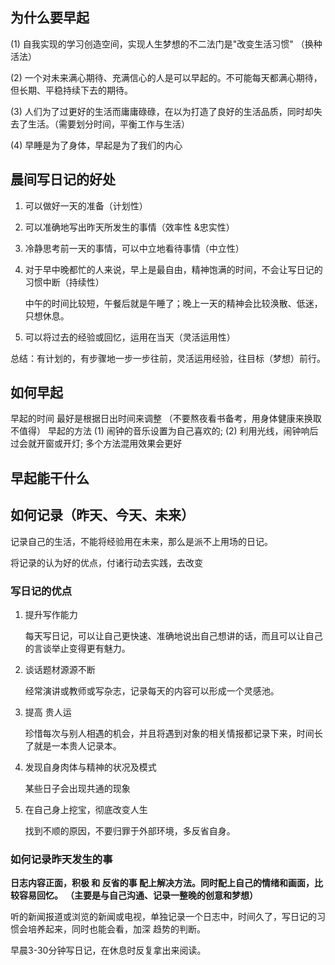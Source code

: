 ## 为什么要早起

(1) 自我实现的学习创造空间，实现人生梦想的不二法门是"改变生活习惯" （换种活法）

(2) 一个对未来满心期待、充满信心的人是可以早起的。不可能每天都满心期待，但长期、平稳持续下去的期待。

(3) 人们为了过更好的生活而庸庸碌碌，在以为打造了良好的生活品质，同时却失去了生活。（需要划分时间，平衡工作与生活）

(4) 早睡是为了身体，早起是为了我们的内心



## 晨间写日记的好处

1. 可以做好一天的准备（计划性）

2. 可以准确地写出昨天所发生的事情（效率性 &忠实性）

3. 冷静思考前一天的事情，可以中立地看待事情（中立性）

4. 对于早中晚都忙的人来说，早上是最自由，精神饱满的时间，不会让写日记的习惯中断（持续性）

   中午的时间比较短，午餐后就是午睡了；晚上一天的精神会比较涣散、低迷，只想休息。

5. 可以将过去的经验或回忆，运用在当天（灵活运用性）

总结：有计划的，有步骤地一步一步往前，灵活运用经验，往目标（梦想）前行。



## 如何早起

早起的时间 最好是根据日出时间来调整 （不要熬夜看书备考，用身体健康来换取不值得）
早起的方法
	(1) 闹钟的音乐设置为自己喜欢的;
	(2) 利用光线，闹钟响后过会就开窗或开灯;
多个方法混用效果会更好



## 早起能干什么





## 如何记录（昨天、今天、未来）

记录自己的生活，不能将经验用在未来，那么是派不上用场的日记。

将记录的认为好的优点，付诸行动去实践，去改变

### 写日记的优点

1. 提升写作能力

   每天写日记，可以让自己更快速、准确地说出自己想讲的话，而且可以让自己的言谈举止变得更有魅力。

2. 谈话题材源源不断

   经常演讲或教师或写杂志，记录每天的内容可以形成一个灵感池。

3. 提高 贵人运

   珍惜每次与别人相遇的机会，并且将遇到对象的相关情报都记录下来，时间长了就是一本贵人记录本。	

4. 发现自身肉体与精神的状况及模式

   某些日子会出现共通的现象

5. 在自己身上挖宝，彻底改变人生

   找到不顺的原因，不要归罪于外部环境，多反省自身。

### 如何记录昨天发生的事

**日志内容正面，积极 和 反省的事 配上解决方法。同时配上自己的情绪和画面，比较容易回忆。**
**（主要是与自己沟通、记录一整晚的创意和梦想）**

听的新闻报道或浏览的新闻或电视，单独记录一个日志中，时间久了，写日记的习惯会培养起来，同时也能会看，加深 趋势的判断。

早晨3-30分钟写日记，在休息时反复拿出来阅读。